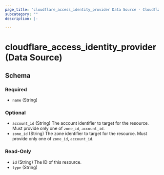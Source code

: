 ```yaml
---
page_title: "cloudflare_access_identity_provider Data Source - Cloudflare"
subcategory: ""
description: |-
  
---
```


# cloudflare_access_identity_provider (Data Source)




<!-- schema generated by tfplugindocs -->
## Schema

### Required

- `name` (String)

### Optional

- `account_id` (String) The account identifier to target for the resource. Must provide only one of `zone_id`, `account_id`.
- `zone_id` (String) The zone identifier to target for the resource. Must provide only one of `zone_id`, `account_id`.

### Read-Only

- `id` (String) The ID of this resource.
- `type` (String)


